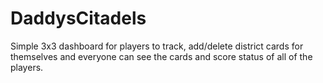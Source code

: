 # DaddysCitadels
Simple 3x3 dashboard for players to track, add/delete district cards for themselves and everyone can see the cards and score status of all of the players.
